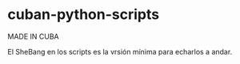 # cuban-python-scripts

MADE IN CUBA

El SheBang en los scripts es la vrsión mínima para echarlos a andar.
